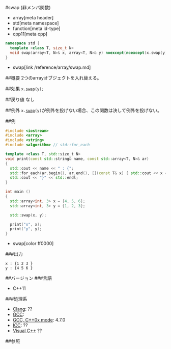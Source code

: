 #swap (非メンバ関数)
* array[meta header]
* std[meta namespace]
* function[meta id-type]
* cpp11[meta cpp]

```cpp
namespace std {
  template <class T, size_t N>
  void swap(array<T, N>& x, array<T, N>& y) noexcept(noexcept(x.swap(y)));
}
```
* swap[link /reference/array/swap.md]

##概要
2つのarrayオブジェクトを入れ替える。


##効果
`x.`[`swap`](./swap.md)`(y);`


##戻り値
なし


##例外
`x.`[`swap`](./swap.md)`(y)`が例外を投げない場合、この関数は決して例外を投げない。


##例
```cpp
#include <iostream>
#include <array>
#include <string>
#include <algorithm> // std::for_each

template <class T, std::size_t N>
void print(const std::string& name, const std::array<T, N>& ar)
{
  std::cout << name << " : {";
  std::for_each(ar.begin(), ar.end(), [](const T& x) { std::cout << x << " "; });
  std::cout << "}" << std::endl;
}

int main ()
{
  std::array<int, 3> x = {4, 5, 6};
  std::array<int, 3> y = {1, 2, 3};

  std::swap(x, y);

  print("x", x);
  print("y", y);
}
```
* swap[color ff0000]


###出力
```
x : {1 2 3 }
y : {4 5 6 }
```


##バージョン
###言語
- C++11

###処理系
- [Clang](/implementation.md#clang): ??
- [GCC](/implementation.md#gcc): 
- [GCC, C++0x mode](/implementation.md#gcc): 4.7.0
- [ICC](/implementation.md#icc): ??
- [Visual C++](/implementation.md#visual_cpp) ??


##参照

